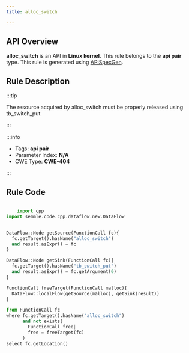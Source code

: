 ```yaml
---
title: alloc_switch

---
```



## API Overview
**alloc_switch** is an API in **Linux kernel**. This rule belongs to the **api pair** type. This rule is generated using [APISpecGen](../../tools/APISpecGen).
## Rule Description

:::tip

The resource acquired by alloc_switch must be properly released using tb_switch_put

:::

:::info

- Tags: **api pair**
- Parameter Index: **N/A**
- CWE Type: **CWE-404**

:::

## Rule Code
```python

    import cpp
import semmle.code.cpp.dataflow.new.DataFlow


DataFlow::Node getSource(FunctionCall fc){
  fc.getTarget().hasName("alloc_switch")
  and result.asExpr() = fc
}

DataFlow::Node getSink(FunctionCall fc){
  fc.getTarget().hasName("tb_switch_put")
  and result.asExpr() = fc.getArgument(0)
}

FunctionCall freeTarget(FunctionCall malloc){
  DataFlow::localFlow(getSource(malloc), getSink(result))
}

from FunctionCall fc
where fc.getTarget().hasName("alloc_switch")
      and not exists(
        FunctionCall free| 
        free = freeTarget(fc)
      )
select fc.getLocation()

    
```